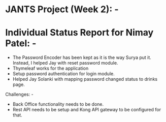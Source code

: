 # JANTS Project (Week 2): -

# Individual Status Report for Nimay Patel: -

   *  The Password Encoder has been kept as it is the way Surya put it. 
      Instead, I helped Jay with reset password module.
   *  Thymeleaf works for the application
   *  Setup password authentication for login module.
   *  Helped Jay Solanki with mapping password changed status to drinks page.

   Challenges: -

   * Back Office functionality needs to be done.
   * Rest API needs to be setup and Kong API gateway to be configured for that.